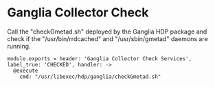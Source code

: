 
# Ganglia Collector Check

Call the "checkGmetad.sh" deployed by the Ganglia HDP package and check if the
"/usr/bin/rrdcached" and "/usr/sbin/gmetad" daemons are running.

    module.exports = header: 'Ganglia Collector Check Services', label_true: 'CHECKED', handler: ->
      @execute
        cmd: "/usr/libexec/hdp/ganglia/checkGmetad.sh"
